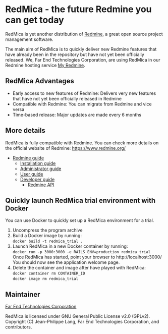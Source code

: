 # RedMica - the future Redmine you can get today

RedMica is yet another distribution of [Redmine](https://www.redmine.org/), a great open source project management software.

The main aim of RedMica is to quickly deliver new Redmine features that have already been in the repository but have not yet been officially released. We, Far End Technologies Corporation, are using RedMica in our Redmine hosting service [My Redmine](https://hosting.redmine.jp/).


## RedMica Advantages

* Early access to new features of Redmine: Delivers very new features that have not yet been officially released in Redmine
* Compatible with Redmine: You can migrate from Redmine and vice versa
* Time-based release: Major updates are made every 6 months


## More details

RedMica is fully compatible with Redmine. You can check more details on the official website of Redmine: https://www.redmine.org/

* [Redmine guide](https://www.redmine.org/projects/redmine/wiki/Guide)
  * [Installation guide](https://www.redmine.org/projects/redmine/wiki/Installation_Guide)
  * [Administrator guide](https://www.redmine.org/projects/redmine/wiki/Administrator_Guide)
  * [User guide](https://www.redmine.org/projects/redmine/wiki/User_Guide)
  * [Developer guide](https://www.redmine.org/projects/redmine/wiki/Developer_Guide)
    * [Redmine API](https://www.redmine.org/projects/redmine/wiki/Rest_api)

## Quickly launch RedMica trial environment with Docker

You can use Docker to quickly set up a RedMica environment for a trial.

1. Uncompress the program archive
2. Build a Docker image by running:  
  `docker build -t redmica_trial .`
3. Launch RedMica in a new Docker container by running:  
  `docker run -p 3000:3000 -e RAILS_ENV=production redmica_trial`  
  Once RedMica has started, point your browser to http://localhost:3000/  
  You should now see the application welcome page.
4. Delete the container and image after have played with RedMica:  
  `docker container rm CONTAINER_ID`  
  `docker image rm redmica_trial`

## Maintainer

[Far End Technologies Corporation](https://www.farend.co.jp/)

RedMica is licensed under GNU General Public License v2.0 (GPLv2). Copyright (C) Jean-Philippe Lang, Far End Technologies Corporation, and contributors.
